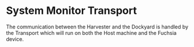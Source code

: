 # System Monitor Transport

The communication between the Harvester and the Dockyard is handled by the
Transport which will run on both the Host machine and the Fuchsia device.
